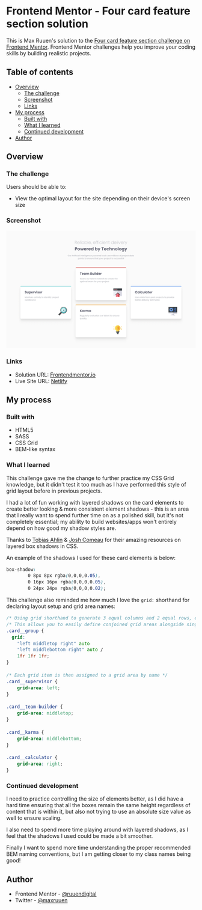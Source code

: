 # Frontend Mentor - Four card feature section solution

This is Max Ruuen's solution to the [Four card feature section challenge on Frontend Mentor](https://www.frontendmentor.io/challenges/four-card-feature-section-weK1eFYK). Frontend Mentor challenges help you improve your coding skills by building realistic projects. 

## Table of contents

- [Overview](#overview)
  - [The challenge](#the-challenge)
  - [Screenshot](#screenshot)
  - [Links](#links)
- [My process](#my-process)
  - [Built with](#built-with)
  - [What I learned](#what-i-learned)
  - [Continued development](#continued-development)
- [Author](#author)

## Overview

### The challenge

Users should be able to:

- View the optimal layout for the site depending on their device's screen size

### Screenshot

![](./solution-screenshot-desktop.png)

### Links

- Solution URL: [Frontendmentor.io](https://www.frontendmentor.io/solutions/four-card-feature-section-in-css-grid-c5DTWwAFz)
- Live Site URL: [Netlify](https://rd-challenge-four-card-feature.netlify.app/)

## My process

### Built with

- HTML5
- SASS
- CSS Grid
- BEM-like syntax

### What I learned

This challenge gave me the change to further practice my CSS Grid knowledge, but it didn't test it too much as I have performed this style of grid layout before in previous projects.

I had a lot of fun working with layered shadows on the card elements to create better looking & more consistent element shadows - this is an area that I really want to spend further time on as a polished skill, but it's not completely essential; my ability to build websites/apps won't entirely depend on how good my shadow styles are.

Thanks to [Tobias Ahlin](https://tobiasahlin.com/blog/layered-smooth-box-shadows/) & [Josh Comeau](https://www.joshwcomeau.com/css/designing-shadows/) for their amazing resources on layered box shadows in CSS.

An example of the shadows I used for these card elements is below:
```css
box-shadow:
        0 8px 8px rgba(0,0,0,0.05),
        0 16px 16px rgba(0,0,0,0.05),
        0 24px 24px rgba(0,0,0,0.02);
```

This challenge also reminded me how much I love the `grid:` shorthand for declaring layout setup and grid area names:
```css
/* Using grid shorthand to generate 3 equal columns and 2 equal rows, each with separate area names. */
/* This allows you to easily define conjoined grid areas alongside single grid items */
.card__group {
  grid: 
    "left middletop right" auto 
    "left middlebottom right" auto /
    1fr 1fr 1fr;
}

/* Each grid item is then assigned to a grid area by name */
.card__supervisor {
    grid-area: left;
}

.card__team-builder {
    grid-area: middletop;
}

.card__karma {
    grid-area: middlebottom;
}

.card__calculator {
    grid-area: right;
}
```

### Continued development

I need to practice controlling the size of elements better, as I did have a hard time ensuring that all the boxes remain the same height regardless of content that is within it, but also not trying to use an absolute size value as well to ensure scaling.

I also need to spend more time playing around with layered shadows, as I feel that the shadows I used could be made a bit smoother.

Finally I want to spend more time understanding the proper recommended BEM naming conventions, but I am getting closer to my class names being good!

## Author

- Frontend Mentor - [@ruuendigital](https://www.frontendmentor.io/profile/ruuendigital)
- Twitter - [@maxruuen](https://www.twitter.com/maxruuen)
